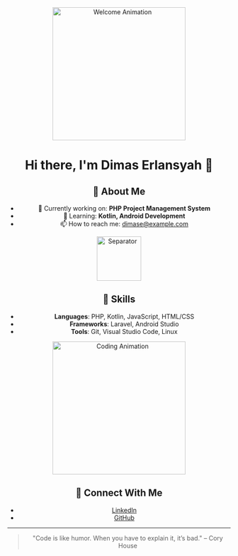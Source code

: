 <div align="center">
  <img src="https://media.giphy.com/media/3o7abldj0b3rxrZUxW/giphy.gif" width="300px" alt="Welcome Animation">
  
  # Hi there, I'm **Dimas Erlansyah** 👋
  
  ## 🌟 About Me
  - 🔭 Currently working on: **PHP Project Management System**
  - 🌱 Learning: **Kotlin, Android Development**
  - 📫 How to reach me: [dimase@example.com](mailto:dimase@example.com)
  
  <img src="https://media.giphy.com/media/26u4cqiYI30juCOGY/giphy.gif" width="100px" alt="Separator">

  ## 🚀 Skills
  - **Languages**: PHP, Kotlin, JavaScript, HTML/CSS
  - **Frameworks**: Laravel, Android Studio
  - **Tools**: Git, Visual Studio Code, Linux

  <img src="https://media.giphy.com/media/3oEjI6SIIHBdRxXI40/giphy.gif" width="300px" alt="Coding Animation">

  ## 🔗 Connect With Me
  - [LinkedIn](https://www.linkedin.com/in/dimas-erlansyah)
  - [GitHub](https://github.com/dimaserlansyah)

  ---
  > "Code is like humor. When you have to explain it, it’s bad." – Cory House
</div>


